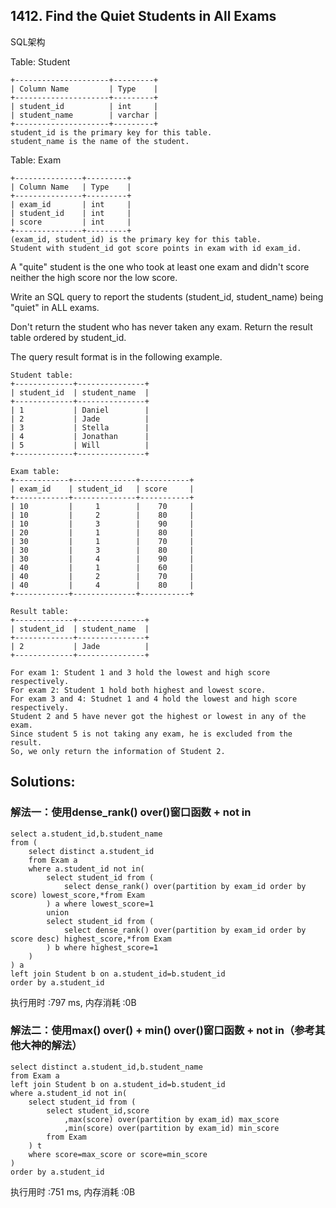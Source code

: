 ## 1412. Find the Quiet Students in All Exams
SQL架构

Table: Student
```
+---------------------+---------+
| Column Name         | Type    |
+---------------------+---------+
| student_id          | int     |
| student_name        | varchar |
+---------------------+---------+
student_id is the primary key for this table.
student_name is the name of the student.
```
 

Table: Exam
```
+---------------+---------+
| Column Name   | Type    |
+---------------+---------+
| exam_id       | int     |
| student_id    | int     |
| score         | int     |
+---------------+---------+
(exam_id, student_id) is the primary key for this table.
Student with student_id got score points in exam with id exam_id.
```
 

A "quite" student is the one who took at least one exam and didn't score neither the high score nor the low score.

Write an SQL query to report the students (student_id, student_name) being "quiet" in ALL exams.

Don't return the student who has never taken any exam. Return the result table ordered by student_id.

The query result format is in the following example.
```
Student table:
+-------------+---------------+
| student_id  | student_name  |
+-------------+---------------+
| 1           | Daniel        |
| 2           | Jade          |
| 3           | Stella        |
| 4           | Jonathan      |
| 5           | Will          |
+-------------+---------------+

Exam table:
+------------+--------------+-----------+
| exam_id    | student_id   | score     |
+------------+--------------+-----------+
| 10         |     1        |    70     |
| 10         |     2        |    80     |
| 10         |     3        |    90     |
| 20         |     1        |    80     |
| 30         |     1        |    70     |
| 30         |     3        |    80     |
| 30         |     4        |    90     |
| 40         |     1        |    60     |
| 40         |     2        |    70     |
| 40         |     4        |    80     |
+------------+--------------+-----------+

Result table:
+-------------+---------------+
| student_id  | student_name  |
+-------------+---------------+
| 2           | Jade          |
+-------------+---------------+

For exam 1: Student 1 and 3 hold the lowest and high score respectively.
For exam 2: Student 1 hold both highest and lowest score.
For exam 3 and 4: Studnet 1 and 4 hold the lowest and high score respectively.
Student 2 and 5 have never got the highest or lowest in any of the exam.
Since student 5 is not taking any exam, he is excluded from the result.
So, we only return the information of Student 2.
```


## Solutions:
### 解法一：使用dense_rank() over()窗口函数 + not in
```
select a.student_id,b.student_name 
from (
    select distinct a.student_id 
    from Exam a
    where a.student_id not in(
        select student_id from (
            select dense_rank() over(partition by exam_id order by score) lowest_score,*from Exam
        ) a where lowest_score=1
        union
        select student_id from (
            select dense_rank() over(partition by exam_id order by score desc) highest_score,*from Exam
        ) b where highest_score=1
    )
) a
left join Student b on a.student_id=b.student_id
order by a.student_id
```
执行用时 :797 ms, 内存消耗 :0B

### 解法二：使用max() over() + min() over()窗口函数 + not in（参考其他大神的解法）
```
select distinct a.student_id,b.student_name 
from Exam a
left join Student b on a.student_id=b.student_id
where a.student_id not in(
    select student_id from (
        select student_id,score
            ,max(score) over(partition by exam_id) max_score
            ,min(score) over(partition by exam_id) min_score
        from Exam
    ) t
    where score=max_score or score=min_score
)
order by a.student_id
```
执行用时 :751 ms, 内存消耗 :0B
